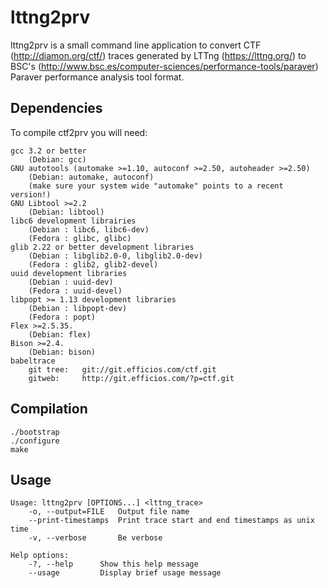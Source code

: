 lttng2prv
=========

lttng2prv is a small command line application to convert CTF
(http://diamon.org/ctf/) traces generated by LTTng (https://lttng.org/) to BSC's
(http://www.bsc.es/computer-sciences/performance-tools/paraver) Paraver
performance analysis tool format.


Dependencies
------------

To compile ctf2prv you will need:

	gcc 3.2 or better
		(Debian: gcc)
	GNU autotools (automake >=1.10, autoconf >=2.50, autoheader >=2.50)
		(Debian: automake, autoconf) 
	  	(make sure your system wide "automake" points to a recent version!)
	GNU Libtool >=2.2
		(Debian: libtool)
	libc6 development librairies
		(Debian : libc6, libc6-dev)
		(Fedora : glibc, glibc)
	glib 2.22 or better development libraries
		(Debian : libglib2.0-0, libglib2.0-dev)
		(Fedora : glib2, glib2-devel)
	uuid development libraries
		(Debian : uuid-dev)
		(Fedora : uuid-devel)
	libpopt >= 1.13 development libraries
		(Debian : libpopt-dev)
		(Fedora : popt)
	Flex >=2.5.35.
		(Debian: flex)
	Bison >=2.4.
		(Debian: bison)
	babeltrace
		git tree:   git://git.efficios.com/ctf.git
		gitweb:     http://git.efficios.com/?p=ctf.git

Compilation
-----------
	./bootstrap
	./configure
	make

Usage
-----
	Usage: lttng2prv [OPTIONS...] <lttng_trace>
		-o, --output=FILE	Output file name
		--print-timestamps	Print trace start and end timestamps as unix time
		-v, --verbose		Be verbose

	Help options:
		-?, --help		Show this help message
		--usage			Display brief usage message
